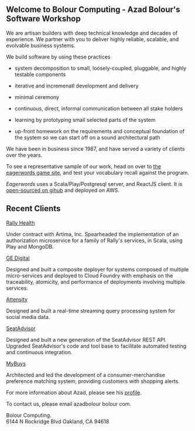 ---
---

## Welcome to Bolour Computing - Azad Bolour's Software Workshop

We are artisan builders with deep technical knowledge and decades of experience.
We partner with you to deliver highly reliable, scalable, and evolvable business systems.

We build software by using these practices 

- system decomposition to small, loosely-coupled, pluggable, and highly testable components

- iterative and incremenatl development and delivery

- minimal ceremony 

- continuous, direct, informal communication between all stake holders

- learning by prototyping small selected parts of the system 

- up-front homework on the requirements and conceptual foundation of the system so we can start off on a sound architectural path

We have been in business since 1987, and have served a variety of clients over the years.

To see a representative sample of our work, head on over to 
[the eagerwords game site](https://eagerwords.com), and test your 
vocabulary recall against the program.

_Eagerwords_ uses a Scala/Play/Postgresql server, and ReactJS client.
It is [open-sourced on gihub](https://github.com/azadbolour/eagerwords.com) and
deployed on AWS.

## Recent Clients

[Rally Health](https://www.rallyhealth.com/)

Under contract with Artima, Inc. Spearheaded the implementation of an
authorization microservice for a family of Rally's services, in Scala, using
Play and MongoDB. 

[GE Digital](http://www.ge.com/digital/)

Designed and built a composite deployer for systems composed of multiple
micro-services and deployed to Cloud Foundry with emphasis on the traceability,
atomicity, and performance of deployments involving multiple services.

[Attensity](http://www.attensity.com/)
 
Designed and built a real-time streaming query
processing system for social media data.

[SeatAdvisor](href="https://www.seatadvisor.com)

Designed and built a new generation of the
SeatAdvisor REST API. Upgraded SeatAdvisor's code and tool base to facilitate
automated testing and continuous integration.

[MyBuys](http://www.mybuys.com/)

Architected and led the development of a consumer-merchandise
preference matching system, providing customers with shopping alerts.

For more information about Azad, please see his [profile](profile.md).

To contact us, please email azadbolour bolour com.

Bolour Computing.  
6144 N Rockridge Blvd
Oakland, CA 94618
